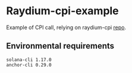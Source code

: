 # Raydium-cpi-example 
Example of CPI call, relying on raydium-cpi [repo](https://github.com/raydium-io/raydium-cpi).


## Environmental requirements
```
solana-cli 1.17.0
anchor-cli 0.29.0
```